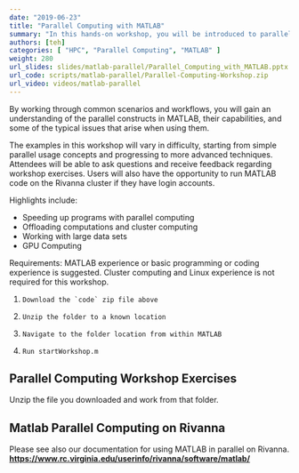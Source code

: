 ```yaml
---
date: "2019-06-23"
title: "Parallel Computing with MATLAB"
summary: "In this hands-on workshop, you will be introduced to parallel and distributed computing in MATLAB&trade; for speeding up your application and offloading work."
authors: [teh]
categories: [ "HPC", "Parallel Computing", "MATLAB" ]
weight: 280
url_slides: slides/matlab-parallel/Parallel_Computing_with_MATLAB.pptx
url_code: scripts/matlab-parallel/Parallel-Computing-Workshop.zip 
url_video: videos/matlab-parallel
---
```


By working through common scenarios and workflows, you will gain an understanding of the parallel constructs in MATLAB, their capabilities, and some of the typical issues that arise when using them.

The examples in this workshop will vary in difficulty, starting from simple parallel usage concepts and progressing to more advanced techniques.  Attendees will be able to ask questions and receive feedback regarding workshop exercises.  Users will also have the opportunity to run MATLAB code on the Rivanna cluster if they have login accounts.

Highlights include:

 - Speeding up programs with parallel computing
 - Offloading computations and cluster computing
 - Working with large data sets
 - GPU Computing

Requirements:
MATLAB experience or basic programming or coding experience is suggested.  Cluster computing and Linux experience is not required for this workshop.

 1.     Download the `code` zip file above
 2.     Unzip the folder to a known location
 3.     Navigate to the folder location from within MATLAB
 4.     Run startWorkshop.m

## Parallel Computing Workshop Exercises
Unzip the file you downloaded and work from that folder.

## Matlab Parallel Computing on Rivanna

Please see also our documentation for using MATLAB in parallel on Rivanna.
 **<a href="https://www.rc.virginia.edu/userinfo/rivanna/software/matlab/" target="_blank">https://www.rc.virginia.edu/userinfo/rivanna/software/matlab/</a>**
